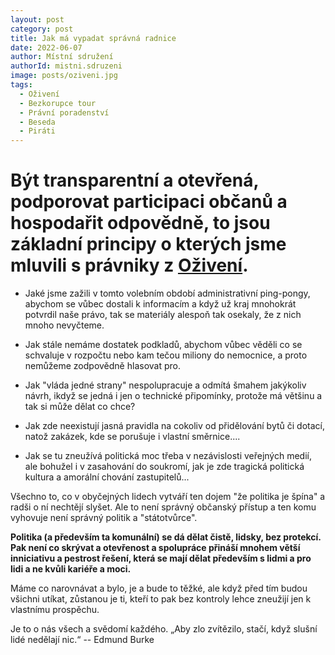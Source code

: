 ```yaml
---
layout: post
category: post
title: Jak má vypadat správná radnice 
date: 2022-06-07
author: Místní sdružení
authorId: mistni.sdruzeni 
image: posts/oziveni.jpg
tags:
  - Oživení
  - Bezkorupce tour
  - Právní poradenství
  - Beseda
  - Piráti
---
```


# Být transparentní a otevřená, podporovat participaci občanů a hospodařit odpovědně, to jsou základní principy o kterých jsme mluvili s právniky z [Oživení](https://www.oziveni.cz/).
 
* Jaké jsme zažili v tomto volebním období administrativní ping-pongy, abychom se vůbec dostali k informacím a když už kraj mnohokrát potvrdil naše právo, tak se materiály alespoň tak osekaly, že z nich mnoho nevyčteme.

* Jak stále nemáme dostatek podkladů, abychom vůbec věděli co se schvaluje v rozpočtu nebo kam tečou miliony do nemocnice, a proto nemůžeme zodpovědně hlasovat pro.

* Jak "vláda jedné strany" nespolupracuje a odmítá šmahem jakýkoliv návrh, ikdyž se jedná i jen o technické připomínky, protože má většinu a tak si může dělat co chce?

* Jak zde neexistují jasná pravidla na cokoliv od přidělování bytů či dotací, natož zakázek, kde se porušuje i vlastní směrnice....

* Jak se tu zneužívá politická moc třeba v nezávislosti veřejných medií, ale bohužel i v zasahování do soukromí, jak je zde tragická politická kultura a amorální chování zastupitelů...

Všechno to, co v obyčejných lidech vytváří ten dojem "že politika je špína" a radši o ní nechtějí slyšet. Ale to není správný občanský přístup a ten komu vyhovuje není správný politik a "státotvůrce". 

**Politika (a především ta komunální) se dá dělat čistě, lidsky, bez protekcí. Pak není co skrývat a otevřenost a spolupráce přináší mnohem větší inniciativu a pestrost řešení, která se mají dělat především s lidmi a pro lidi a ne kvůli kariéře a moci.**

Máme co narovnávat a bylo, je a bude to těžké, ale když před tím budou všichni utíkat, zůstanou je ti, kteří to pak bez kontroly lehce zneužijí jen k vlastnímu prospěchu. 

Je to o nás všech a svědomí každého. 
„Aby zlo zvítězilo, stačí, když slušní lidé nedělají nic.“ -- Edmund Burke




